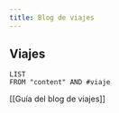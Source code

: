 ```yaml
---
title: Blog de viajes
---
```

## Viajes

```dataview
LIST
FROM "content" AND #viaje 
```



[[Guía del blog de viajes]]